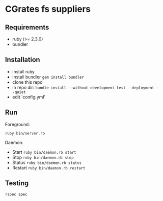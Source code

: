 # CGrates fs suppliers

## Requirements
* ruby (>= 2.3.0)
* bundler

## Installation
* install ruby
* install bundler `gem install bundler`
* clone this repo
* in repo dir: `bundle install --without development test --deployment --quiet`
* edit `config.yml'

## Run

Foreground:

`ruby bin/server.rb`

Daemon:

* Start `ruby bin/daemon.rb start`
* Stop `ruby bin/daemon.rb stop`
* Status `ruby bin/daemon.rb status`
* Restart `ruby bin/daemon.rb restart`

## Testing
`rspec spec`
